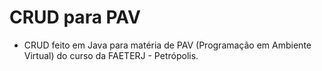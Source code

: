 # CRUD para PAV

- CRUD feito em Java para matéria de PAV (Programação em Ambiente Virtual) do curso da FAETERJ - Petrópolis.
